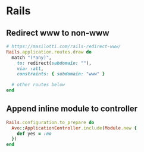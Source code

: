# Rails

## Redirect www to non-www

```ruby
# https://masilotti.com/rails-redirect-www/
Rails.application.routes.draw do
  match "(*any)",
    to: redirect(subdomain: ""),
    via: :all,
    constraints: { subdomain: "www" }

  # other routes below
end
```

## Append inline module to controller

```ruby
Rails.configuration.to_prepare do
  Avo::ApplicationController.include(Module.new {
    def yes = :no
  })
end
```